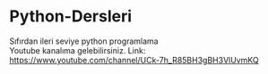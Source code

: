 # Python-Dersleri
Sıfırdan ileri seviye python programlama                                                                            
Youtube kanalıma gelebilirsiniz. Link: https://www.youtube.com/channel/UCk-7h_R85BH3gBH3VlUvmKQ
